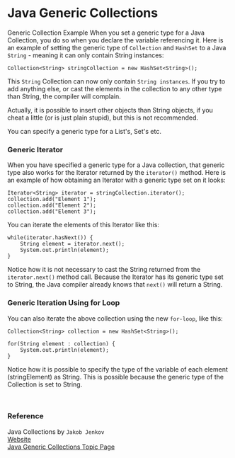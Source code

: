 # Java Generic Collections

Generic Collection Example
When you set a generic type for a Java Collection, you do so when you declare the variable referencing it.
Here is an example of setting the generic type of `Collection` and `HashSet` to a Java `String` - meaning it can only
contain String instances:

    Collection<String> stringCollection = new HashSet<String>();

This `String` Collection can now only contain `String instances`. If you try to add anything else, or cast the elements
in the collection to any other type than String, the compiler will complain.

Actually, it is possible to insert other objects than String objects, if you cheat a little (or is just plain stupid),
but this is not recommended.

You can specify a generic type for a List's, Set's etc.

### Generic Iterator

When you have specified a generic type for a Java collection, that generic type also works for the Iterator returned by
the `iterator()` method. Here is an example of how obtaining an Iterator with a generic type set on it looks:

    Iterator<String> iterator = stringCollection.iterator();
    collection.add("Element 1");
    collection.add("Element 2");
    collection.add("Element 3");

You can iterate the elements of this Iterator like this:

    while(iterator.hasNext()) {
        String element = iterator.next();
        System.out.println(element);
    }

Notice how it is not necessary to cast the String returned from the `iterator.next()` method call. Because the Iterator
has its generic type set to String, the Java compiler already knows that `next()` will return a String.

### Generic Iteration Using for Loop

You can also iterate the above collection using the new `for-loop`, like this:

    Collection<String> collection = new HashSet<String>();
    
    for(String element : collection) {
        System.out.println(element);
    }

Notice how it is possible to specify the type of the variable of each element (stringElement) as String.
This is possible because the generic type of the Collection is set to String.


<br>

### Reference

Java Collections by `Jakob Jenkov`
<br>[Website](https://jenkov.com/)
<br>[Java Generic Collections Topic Page](https://jenkov.com/tutorials/java-collections/generic-collections.html)
